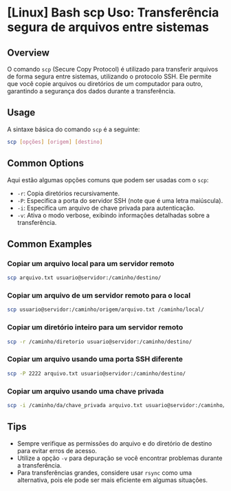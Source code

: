 # [Linux] Bash scp Uso: Transferência segura de arquivos entre sistemas

## Overview
O comando `scp` (Secure Copy Protocol) é utilizado para transferir arquivos de forma segura entre sistemas, utilizando o protocolo SSH. Ele permite que você copie arquivos ou diretórios de um computador para outro, garantindo a segurança dos dados durante a transferência.

## Usage
A sintaxe básica do comando `scp` é a seguinte:

```bash
scp [opções] [origem] [destino]
```

## Common Options
Aqui estão algumas opções comuns que podem ser usadas com o `scp`:

- `-r`: Copia diretórios recursivamente.
- `-P`: Especifica a porta do servidor SSH (note que é uma letra maiúscula).
- `-i`: Especifica um arquivo de chave privada para autenticação.
- `-v`: Ativa o modo verbose, exibindo informações detalhadas sobre a transferência.

## Common Examples

### Copiar um arquivo local para um servidor remoto
```bash
scp arquivo.txt usuario@servidor:/caminho/destino/
```

### Copiar um arquivo de um servidor remoto para o local
```bash
scp usuario@servidor:/caminho/origem/arquivo.txt /caminho/local/
```

### Copiar um diretório inteiro para um servidor remoto
```bash
scp -r /caminho/diretorio usuario@servidor:/caminho/destino/
```

### Copiar um arquivo usando uma porta SSH diferente
```bash
scp -P 2222 arquivo.txt usuario@servidor:/caminho/destino/
```

### Copiar um arquivo usando uma chave privada
```bash
scp -i /caminho/da/chave_privada arquivo.txt usuario@servidor:/caminho/destino/
```

## Tips
- Sempre verifique as permissões do arquivo e do diretório de destino para evitar erros de acesso.
- Utilize a opção `-v` para depuração se você encontrar problemas durante a transferência.
- Para transferências grandes, considere usar `rsync` como uma alternativa, pois ele pode ser mais eficiente em algumas situações.